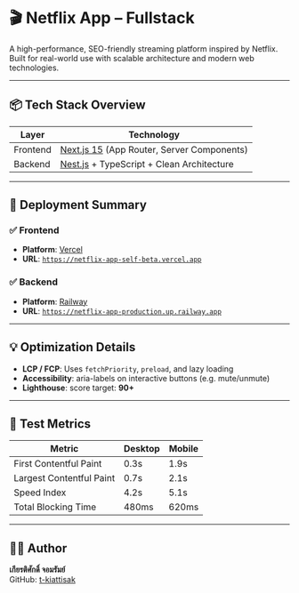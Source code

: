 # 🎬 Netflix App – Fullstack

A high-performance, SEO-friendly streaming platform inspired by Netflix.  
Built for real-world use with scalable architecture and modern web technologies.

---

## 📦 Tech Stack Overview

| Layer    | Technology                                                        |
| -------- | ----------------------------------------------------------------- |
| Frontend | [Next.js 15](https://nextjs.org/) (App Router, Server Components) |
| Backend  | [Nest.js](https://nestjs.com/) + TypeScript + Clean Architecture  |

---

## 🚀 Deployment Summary

### ✅ Frontend

- **Platform**: [Vercel](https://vercel.com)
- **URL**: [`https://netflix-app-self-beta.vercel.app`](https://netflix-app-self-beta.vercel.app)

### ✅ Backend

- **Platform**: [Railway](https://railway.app)
- **URL**: [`https://netflix-app-production.up.railway.app`](https://netflix-app-production.up.railway.app)

---

## 💡 Optimization Details

- **LCP / FCP**: Uses `fetchPriority`, `preload`, and lazy loading
- **Accessibility**: aria-labels on interactive buttons (e.g. mute/unmute)
- **Lighthouse**: score target: **90+**

---

## 🧪 Test Metrics

| Metric                   | Desktop | Mobile |
| ------------------------ | ------- | ------ |
| First Contentful Paint   | 0.3s    | 1.9s   |
| Largest Contentful Paint | 0.7s    | 2.1s   |
| Speed Index              | 4.2s    | 5.1s   |
| Total Blocking Time      | 480ms   | 620ms  |

---

## 👨‍💻 Author

**เกียรติศักดิ์ จอมรัมย์**  
GitHub: [t-kiattisak](https://github.com/t-kiattisak)
